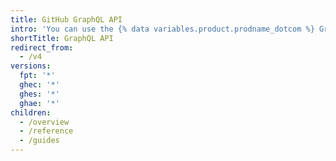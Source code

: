 ```yaml
---
title: GitHub GraphQL API
intro: 'You can use the {% data variables.product.prodname_dotcom %} GraphQL API to create precise and flexible queries for the data you need to integrate with {% data variables.product.prodname_dotcom %}.'
shortTitle: GraphQL API
redirect_from:
  - /v4
versions:
  fpt: '*'
  ghec: '*'
  ghes: '*'
  ghae: '*'
children:
  - /overview
  - /reference
  - /guides
---
```


